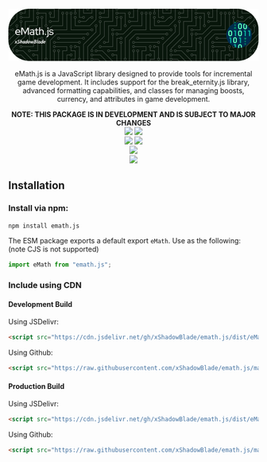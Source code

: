 ![Header](./images/banner.png)

<div align="center">
eMath.js is a JavaScript library designed to provide tools for incremental game development. It includes support for the break_eternity.js library, advanced formatting capabilities, and classes for managing boosts, currency, and attributes in game development.

**NOTE: THIS PACKAGE IS IN DEVELOPMENT AND IS SUBJECT TO MAJOR CHANGES**
<br>
<a href="https://github.com/xShadowBlade/emath.js/commits/main" alt=""><img src="https://img.shields.io/github/last-commit/xShadowBlade/emath.js?label=last%20update&style=for-the-badge"></a>
<a href="https://github.com/xShadowBlade/emath.js/commits/main" alt=""><img src="https://img.shields.io/github/commit-activity/w/xShadowBlade/emath.js?label=updates&style=for-the-badge"></a>
<br>
<img src="https://img.shields.io/github/stars/xShadowBlade/emath.js?color=yellow&style=for-the-badge">
<a href="https://github.com/xShadowBlade/emath.js/issues" alt=""><img src="https://img.shields.io/github/issues/xShadowBlade/emath.js?style=for-the-badge"></a>
 <br><img src="https://img.shields.io/github/v/release/xShadowBlade/emath.js?color=green&style=for-the-badge">
<br><img src="https://img.shields.io/badge/Made%20by%3A-xShadowBlade%232720-blue?style=social&logo=discord">
</div>

## Installation

### Install via npm:

```bash
npm install emath.js
```

The ESM package exports a default export ``eMath``. Use as the following: (note CJS is not supported)

```js
import eMath from "emath.js";
```

### Include using CDN
#### Development Build
Using JSDelivr:

```html
<script src="https://cdn.jsdelivr.net/gh/xShadowBlade/emath.js/dist/eMath.bundle.js"></script>
```

Using Github:

```html
<script src="https://raw.githubusercontent.com/xShadowBlade/emath.js/main/dist/eMath.bundle.js"></script>
```

#### Production Build

Using JSDelivr:

```html
<script src="https://cdn.jsdelivr.net/gh/xShadowBlade/emath.js/dist/eMath.min.js"></script>
```

Using Github:

```html
<script src="https://raw.githubusercontent.com/xShadowBlade/emath.js/main/dist/eMath.min.js"></script>
```

